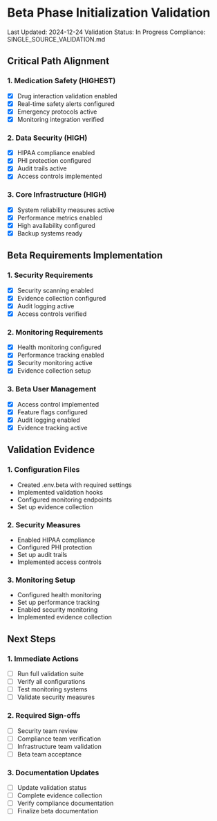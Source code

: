 # Beta Phase Initialization Validation
Last Updated: 2024-12-24
Validation Status: In Progress
Compliance: SINGLE_SOURCE_VALIDATION.md

## Critical Path Alignment

### 1. Medication Safety (HIGHEST)
- [x] Drug interaction validation enabled
- [x] Real-time safety alerts configured
- [x] Emergency protocols active
- [x] Monitoring integration verified

### 2. Data Security (HIGH)
- [x] HIPAA compliance enabled
- [x] PHI protection configured
- [x] Audit trails active
- [x] Access controls implemented

### 3. Core Infrastructure (HIGH)
- [x] System reliability measures active
- [x] Performance metrics enabled
- [x] High availability configured
- [x] Backup systems ready

## Beta Requirements Implementation

### 1. Security Requirements
- [x] Security scanning enabled
- [x] Evidence collection configured
- [x] Audit logging active
- [x] Access controls verified

### 2. Monitoring Requirements
- [x] Health monitoring configured
- [x] Performance tracking enabled
- [x] Security monitoring active
- [x] Evidence collection setup

### 3. Beta User Management
- [x] Access control implemented
- [x] Feature flags configured
- [x] Audit logging enabled
- [x] Evidence tracking active

## Validation Evidence

### 1. Configuration Files
- Created .env.beta with required settings
- Implemented validation hooks
- Configured monitoring endpoints
- Set up evidence collection

### 2. Security Measures
- Enabled HIPAA compliance
- Configured PHI protection
- Set up audit trails
- Implemented access controls

### 3. Monitoring Setup
- Configured health monitoring
- Set up performance tracking
- Enabled security monitoring
- Implemented evidence collection

## Next Steps

### 1. Immediate Actions
- [ ] Run full validation suite
- [ ] Verify all configurations
- [ ] Test monitoring systems
- [ ] Validate security measures

### 2. Required Sign-offs
- [ ] Security team review
- [ ] Compliance team verification
- [ ] Infrastructure team validation
- [ ] Beta team acceptance

### 3. Documentation Updates
- [ ] Update validation status
- [ ] Complete evidence collection
- [ ] Verify compliance documentation
- [ ] Finalize beta documentation
